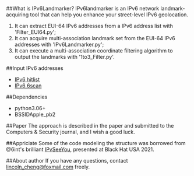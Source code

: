 ##What is IPv6Landmarker?
IPv6landmarker is an IPv6 network landmark-acquiring tool that can help you enhance your street-level IPv6 geolocation. 
1. It can extract EUI-64 IPv6 addresses from a IPv6 address list with 'Filter_EUI64.py'; 
2. It can acquire multi-association landmark set from the EUI-64 IPv6 addresses with 'IPv6Landmarker.py';
3. It can execute a multi-association coordinate filtering algorithm to output the landmarks with '1to3_Filter.py'.

##Input IPv6 addresses

* [IPv6 hitlist](https://ipv6hitlist.github.io/) 
* [IPv6 6scan](http://175.6.54.250/ipv6)

##Dependencies

* python3.06+
* BSSIDApple_pb2

##Paper
The approach is described in the paper and submitted to the Computers & Security journal, and I wish a good luck.

##Appriciate
Some of the code modeling the structure was borrowed from @6int's brilliant [IPvSeeYou](https://github.com/6int/IPvSeeYou), presented at Black Hat USA 2021.

##About author
If you have any questions, contact lincoln_cheng@foxmail.com freely.

